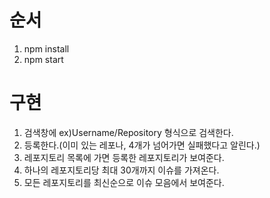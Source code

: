 # 순서

1. npm install
2. npm start

# 구현

1. 검색창에 ex)Username/Repository 형식으로 검색한다.
2. 등록한다.(이미 있는 레포나, 4개가 넘어가면 실패했다고 알린다.)
3. 레포지토리 목록에 가면 등록한 레포지토리가 보여준다.
4. 하나의 레포지토리당 최대 30개까지 이슈를 가져온다.
5. 모든 레포지토리를 최신순으로 이슈 모음에서 보여준다.
